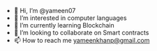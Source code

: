 - 👋 Hi, I’m @yameen07
- 👀 I’m interested in computer languages
- 🌱 I’m currently learning Blockchain
- 💞️ I’m looking to collaborate on Smart contracts
- 📫 How to reach me yameenkhanp@gmail.com

<!---
yameen07/yameen07 is a ✨ special ✨ repository because its `README.md` (this file) appears on your GitHub profile.
You can click the Preview link to take a look at your changes.
--->
